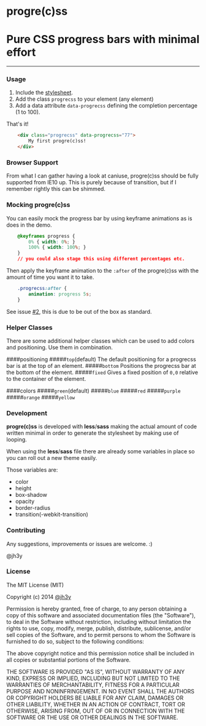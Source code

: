 progre(c)ss
===

# Pure CSS progress bars with minimal effort

---

### Usage
1. Include the [stylesheet](https://raw2.github.com/jh3y/progre-c-ss/master/progrecss.css).
2. Add the class `progrecss` to your element (any element)
3. Add a data attribute `data-progrecss` defining the completion percentage (1 to 100).

That's it!

```html
    <div class="progrecss" data-progrecss="77">
		My first progre(c)ss!
	</div>
```

### Browser Support

From what I can gather having a look at caniuse, progre(c)ss should be fully supported from IE10 up. This is purely because of transition, but if I remember rightly this can be shimmed.


### Mocking progre(c)ss
You can easily mock the progress bar by using keyframe animations as is does in the demo.
```css
	@keyframes progress {
		0% { width: 0%; }
		100% { width: 100%; }
	}
	// you could also stage this using different percentages etc.
```	

Then apply the keyframe animation to the `:after` of the progre(c)ss with the amount of time you want it to take.

```css
	.progrecss:after {
		animation: progress 5s;
	}
```

See issue [#2](https://github.com/jh3y/progre-c-ss/issues/2), this is due to be out of the box as standard.

### Helper Classes

There are some additional helper classes which can be used to add colors and positioning. Use them in combination.

####positioning
#####`top`(default)
The default positioning for a progrecss bar is at the top of an element.
#####`bottom`
Positions the progrecss bar at the bottom of the element.
#####`fixed`
Gives a fixed position of `0,0` relative to the container of the element.

####colors
#####`green`(default)
#####`blue`
#####`red`
#####`purple`
#####`orange`
#####`yellow`

### Development

__progre(c)ss__ is developed with __less__/__sass__ making the actual amount of code written minimal in order to generate the stylesheet by making use of looping.

When using the __less__/__sass__ file there are already some variables in place so you can roll out a new theme easily.

Those variables are:

* color
* height
* box-shadow
* opacity
* border-radius
* transition(-webkit-transition)

### Contributing

Any suggestions, improvements or issues are welcome. :)

@jh3y

### License

The MIT License (MIT)

Copyright (c) 2014 [@jh3y](https://github.com/jh3y)

Permission is hereby granted, free of charge, to any person obtaining a copy
of this software and associated documentation files (the "Software"), to deal
in the Software without restriction, including without limitation the rights
to use, copy, modify, merge, publish, distribute, sublicense, and/or sell
copies of the Software, and to permit persons to whom the Software is
furnished to do so, subject to the following conditions:

The above copyright notice and this permission notice shall be included in
all copies or substantial portions of the Software.

THE SOFTWARE IS PROVIDED "AS IS", WITHOUT WARRANTY OF ANY KIND, EXPRESS OR
IMPLIED, INCLUDING BUT NOT LIMITED TO THE WARRANTIES OF MERCHANTABILITY,
FITNESS FOR A PARTICULAR PURPOSE AND NONINFRINGEMENT. IN NO EVENT SHALL THE
AUTHORS OR COPYRIGHT HOLDERS BE LIABLE FOR ANY CLAIM, DAMAGES OR OTHER
LIABILITY, WHETHER IN AN ACTION OF CONTRACT, TORT OR OTHERWISE, ARISING FROM,
OUT OF OR IN CONNECTION WITH THE SOFTWARE OR THE USE OR OTHER DEALINGS IN
THE SOFTWARE.

